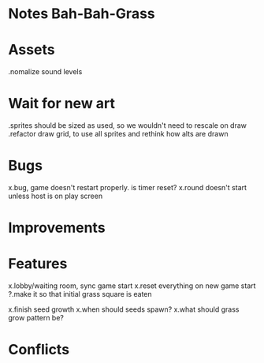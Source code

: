 # Notes Bah-Bah-Grass

# Assets

.nomalize sound levels

# Wait for new art

.sprites should be sized as used, so we wouldn't need to rescale on draw
.refactor draw grid, to use all sprites and rethink how alts are drawn

# Bugs

x.bug, game doesn't restart properly. is timer reset?
x.round doesn't start unless host is on play screen

# Improvements

# Features

x.lobby/waiting room, sync game start
x.reset everything on new game start
?.make it so that initial grass square is eaten

x.finish seed growth
x.when should seeds spawn?
x.what should grass grow pattern be?

# Conflicts
